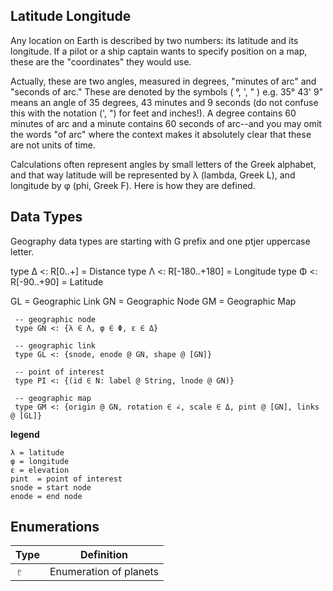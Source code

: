 ## Latitude Longitude

Any location on Earth is described by two numbers: its latitude and its longitude. If a pilot or a ship captain wants to specify position on a map, these are the "coordinates" they would use.

Actually, these are two angles, measured in degrees, "minutes of arc" and "seconds of arc." These are denoted by the symbols ( °,   ',   "  ) e.g. 35° 43' 9" means an angle of 35 degrees, 43 minutes and 9 seconds (do not confuse this with the notation (', ") for feet and inches!). A degree contains 60 minutes of arc and a minute contains 60 seconds of arc--and you may omit the words "of arc" where the context makes it absolutely clear that these are not units of time.

Calculations often represent angles by small letters of the Greek alphabet, and that way latitude will be represented by λ (lambda, Greek L), and longitude by φ (phi, Greek F). Here is how they are defined. 

## Data Types

Geography data types are starting with G prefix and one ptjer uppercase letter.

type Δ <: R[0..+]       = Distance 
type Λ <: R[-180..+180] = Longitude
type Φ <: R[-90..+90]   = Latitude

GL = Geographic Link
GN = Geographic Node
GM = Geographic Map

```
 -- geographic node
 type GN <: {λ ∈ Λ, φ ∈ Φ, ε ∈ Δ}             
 
 -- geographic link
 type GL <: {snode, enode @ GN, shape @ [GN]} 

 -- point of interest
 type PI <: {(id ∈ N: label @ String, lnode @ GN)} 
 
 -- geographic map
 type GM <: {origin @ GN, rotation ∈ ∠, scale ∈ Δ, pint @ [GN], links @ [GL]}
```

**legend**

```
λ = latitude
φ = longitude
ε = elevation
pint  = point of interest
snode = start node
enode = end node
```

## Enumerations

Type   | Definition
-------|---------------------------------------------------------------------------
♇      | Enumeration of planets

